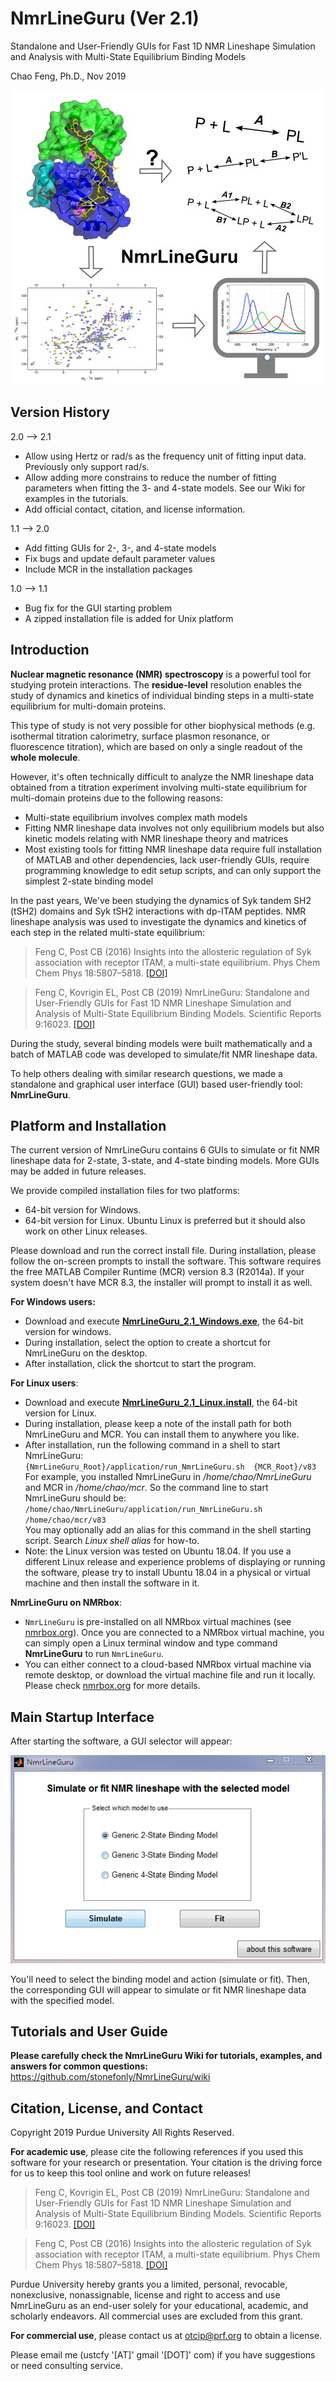 # NmrLineGuru (Ver 2.1)

Standalone and User-Friendly GUIs for Fast 1D NMR Lineshape Simulation and Analysis with Multi-State Equilibrium Binding Models

Chao Feng, Ph.D., Nov 2019

![](screenshots/NmrLineGuru-photo-caption-500.jpg)

## Version History

2.0 --> 2.1

* Allow using Hertz or rad/s as the frequency unit of fitting input data. Previously only support rad/s.
* Allow adding more constrains to reduce the number of fitting parameters when fitting the 3- and 4-state models. See our Wiki for examples in the tutorials.
* Add official contact, citation, and license information.

1.1 --> 2.0

* Add fitting GUIs for 2-, 3-, and 4-state models
* Fix bugs and update default parameter values
* Include MCR in the installation packages

1.0 --> 1.1

* Bug fix for the GUI starting problem
* A zipped installation file is added for Unix platform

## Introduction

**Nuclear magnetic resonance (NMR) spectroscopy** is a powerful tool for studying protein interactions. The **residue-level** resolution enables the study of dynamics and kinetics of individual binding steps in a multi-state equilibrium for multi-domain proteins. 

This type of study is not very possible for other biophysical methods (e.g. isothermal titration calorimetry, surface plasmon resonance, or fluorescence titration), which are  based on only a single readout of the **whole molecule**.

However, it's often technically difficult to analyze the NMR lineshape data obtained from a titration experiment involving multi-state equilibrium for multi-domain proteins due to the following reasons:

* Multi-state equilibrium involves complex math models
* Fitting NMR lineshape data involves not only equilibrium models but also kinetic models relating with NMR lineshape theory and matrices
* Most existing tools for fitting NMR lineshape data require full installation of MATLAB and other dependencies, lack user-friendly GUIs, require programming knowledge to edit setup scripts, and can only support the simplest 2-state binding model

In the past years, We've been studying the dynamics of Syk tandem SH2 (tSH2) domains and Syk tSH2 interactions with dp-ITAM peptides. NMR lineshape analysis was used to investigate the dynamics and kinetics of each step in the related multi-state equilibrium:

> Feng C, Post CB (2016) Insights into the allosteric regulation of Syk association with receptor ITAM, a multi-state equilibrium. Phys Chem Chem Phys 18:5807–5818. 
<a target="_blank" href="https://doi.org/10.1039/c5cp05417f">[DOI]</a> 

> Feng C, Kovrigin EL, Post CB (2019) NmrLineGuru: Standalone and User-Friendly GUIs for Fast 1D NMR Lineshape Simulation and Analysis of Multi-State Equilibrium Binding Models. Scientific Reports 9:16023.
<a target="_blank" href="https://doi.org/10.1038/s41598-019-52451-8">[DOI]</a>

During the study, several binding models were built mathematically and a batch of MATLAB code was developed to simulate/fit NMR lineshape data.

To help others dealing with similar research questions, we made a standalone and graphical user interface (GUI) based user-friendly tool: **NmrLineGuru**. 

## Platform and Installation

The current version of NmrLineGuru contains 6 GUIs to simulate or fit NMR lineshape data for 2-state, 3-state, and 4-state binding models. More GUIs may be added in future releases.

We provide compiled installation files for two platforms:

* 64-bit version for Windows.
* 64-bit version for Linux. Ubuntu Linux is preferred but it should also work on other Linux releases. 

Please download and run the correct install file. During installation, please follow the on-screen prompts to install the software. This software requires the free MATLAB Compiler Runtime (MCR) version 8.3 (R2014a). If your system doesn't have MCR 8.3, the installer will prompt to install it as well.

**For Windows users:**

+ Download and execute **<a target="_blank" href="https://forms.gle/pTGjZG1vS1rHyJas8">NmrLineGuru_2.1_Windows.exe</a>**, the 64-bit version for windows.
+ During installation, select the option to create a shortcut for NmrLineGuru on the desktop. 
+ After installation, click the shortcut to start the program.

**For Linux users**:

+ Download and execute **<a target="_blank" href="https://forms.gle/pTGjZG1vS1rHyJas8">NmrLineGuru_2.1_Linux.install</a>**, the 64-bit version for Linux.
+ During installation, please keep a note of the install path for both NmrLineGuru and MCR. You can install them to anywhere you like. 
+ After installation, run the following command in a shell to start NmrLineGuru:   
  `{NmrLineGuru_Root}/application/run_NmrLineGuru.sh  {MCR_Root}/v83`   
  For example, you installed NmrLineGuru in */home/chao/NmrLineGuru* and MCR in */home/chao/mcr*. So the command line to start NmrLineGuru should be:   
  `/home/chao/NmrLineGuru/application/run_NmrLineGuru.sh  /home/chao/mcr/v83`   
  You may optionally add an alias for this command in the shell starting script. Search *Linux shell alias* for how-to.
+ Note: the Linux version was tested on Ubuntu 18.04. If you use a different Linux release and experience problems of displaying or running the software, please try to install Ubuntu 18.04 in a physical or virtual machine and then install the software in it.  

**NmrLineGuru on NMRbox**:

+ `NmrLineGuru` is pre-installed on all NMRbox virtual machines (see <a target="_blank" href="https://nmrbox.org">nmrbox.org</a>). Once you are connected to a NMRbox virtual machine, you can simply open a Linux terminal window and type  command **NmrLineGuru** to run `NmrLineGuru`.  
+ You can either connect to a cloud-based NMRbox virtual machine via remote desktop, or download the virtual machine file and run it locally. Please check <a target="_blank" href="https://nmrbox.org">nmrbox.org</a> for more details.

## Main Startup Interface 

After starting the software, a GUI selector will appear:

![](screenshots/1-GUI-selector.png)

You'll need to select the binding model and action (simulate or fit). Then, the corresponding GUI will appear to simulate or fit NMR lineshape data with the specified model.

## Tutorials and User Guide

**Please carefully check the NmrLineGuru Wiki for tutorials, examples, and answers for common questions:**   
<a target="_blank" href="https://github.com/stonefonly/NmrLineGuru/wiki">https://github.com/stonefonly/NmrLineGuru/wiki</a>  

## Citation, License, and Contact

Copyright 2019 Purdue University All Rights Reserved.

**For academic use**, please cite the following references if you used this software for your research or presentation. Your citation is the driving force for us to keep this tool online and work on future releases!

> Feng C, Kovrigin EL, Post CB (2019) NmrLineGuru: Standalone and User-Friendly GUIs for Fast 1D NMR Lineshape Simulation and Analysis of Multi-State Equilibrium Binding Models. Scientific Reports 9:16023.
<a target="_blank" href="https://doi.org/10.1038/s41598-019-52451-8">[DOI]</a>

> Feng C, Post CB (2016) Insights into the allosteric regulation of Syk association with receptor ITAM, a multi-state equilibrium. Phys Chem Chem Phys 18:5807–5818. 
<a target="_blank" href="https://doi.org/10.1039/c5cp05417f">[DOI]</a> 

Purdue University hereby grants you a limited, personal, revocable, nonexclusive, nonassignable, license and right to access and use NmrLineGuru as an end-user solely for your educational, academic, and scholarly endeavors. All commercial uses are excluded from this grant.

**For commercial use**, please contact us at otcip@prf.org to obtain a license.

Please email me (ustcfy '[AT]' gmail '[DOT]' com) if you have suggestions or need consulting service. 
